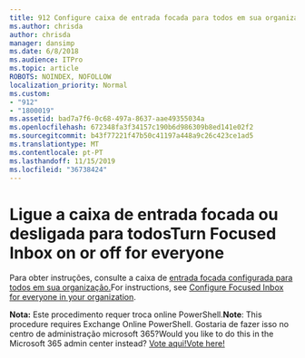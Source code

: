 ```yaml
---
title: 912 Configure caixa de entrada focada para todos em sua organização
ms.author: chrisda
author: chrisda
manager: dansimp
ms.date: 6/8/2018
ms.audience: ITPro
ms.topic: article
ROBOTS: NOINDEX, NOFOLLOW
localization_priority: Normal
ms.custom:
- "912"
- "1800019"
ms.assetid: bad7a7f6-0c68-497a-8637-aae49355034a
ms.openlocfilehash: 672348fa3f34157c190b6d986309b8ed141e02f2
ms.sourcegitcommit: b43f77221f47b50c41197a448a9c26c423ce1ad5
ms.translationtype: MT
ms.contentlocale: pt-PT
ms.lasthandoff: 11/15/2019
ms.locfileid: "36738424"
---
```

# <a name="turn-focused-inbox-on-or-off-for-everyone"></a><span data-ttu-id="89fa6-102">Ligue a caixa de entrada focada ou desligada para todos</span><span class="sxs-lookup"><span data-stu-id="89fa6-102">Turn Focused Inbox on or off for everyone</span></span>

<span data-ttu-id="89fa6-103">Para obter instruções, consulte a caixa de [entrada focada configurada para todos em sua organização.](https://docs.microsoft.com/office365/admin/setup/configure-focused-inbox)</span><span class="sxs-lookup"><span data-stu-id="89fa6-103">For instructions, see [Configure Focused Inbox for everyone in your organization](https://docs.microsoft.com/office365/admin/setup/configure-focused-inbox).</span></span>

<span data-ttu-id="89fa6-104">**Nota:** Este procedimento requer troca online PowerShell.</span><span class="sxs-lookup"><span data-stu-id="89fa6-104">**Note**: This procedure requires Exchange Online PowerShell.</span></span> <span data-ttu-id="89fa6-105">Gostaria de fazer isso no centro de administração microsoft 365?</span><span class="sxs-lookup"><span data-stu-id="89fa6-105">Would you like to do this in the Microsoft 365 admin center instead?</span></span> [<span data-ttu-id="89fa6-106">Vote aqui!</span><span class="sxs-lookup"><span data-stu-id="89fa6-106">Vote here!</span></span>](https://go.microsoft.com/fwlink/p/?linkid=862489)
